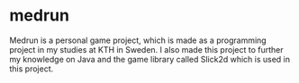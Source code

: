 # medrun

Medrun is a personal game project, which is made as a programming project in my studies at KTH in Sweden.
I also made this project to further my knowledge on Java and the game library called Slick2d which is used in this project.
